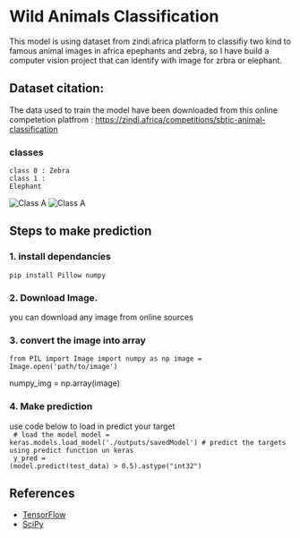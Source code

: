 # Wild Animals Classification
This model is using dataset from zindi.africa platform to classifiy two kind to famous animal images in africa epephants and zebra, so I have build a computer vision project that can identify with image for zrbra or elephant.  

## Dataset citation:
The data used to train the model have been downloaded from this online competetion platfrom : https://zindi.africa/competitions/sbtic-animal-classification  

### classes
<code>class 0 : Zebra</code>   <br/>
<code>class 1 : Elephant</code>

![Class A](https://github.com/NasrYousif/ZebraElephantClassification/blob/master/assets/zepra.jpeg) ![Class A](https://github.com/NasrYousif/ZebraElephantClassification/blob/master/assets/Elephant.jpeg)  

## Steps to make prediction
### 1. install dependancies
<code>pip install Pillow numpy</code>
### 2. Download Image.
you can download any image from online sources
### 3. convert the image into array
<code>from PIL import Image
import numpy as np
image = Image.open('path/to/image')</code>

numpy_img = np.array(image)
### 4. Make prediction
use code below to load in predict your target  
<code>
    # load the model
    model = keras.models.load_model('./outputs/savedModel')
    # predict the targets using predict function un keras</code>    <br/>
    <code>
    y_pred = (model.predict(test_data) > 0.5).astype("int32")
</code>  

## References
- [TensorFlow](tensorflow.org)
- [SciPy ](https://scipy.org/)
